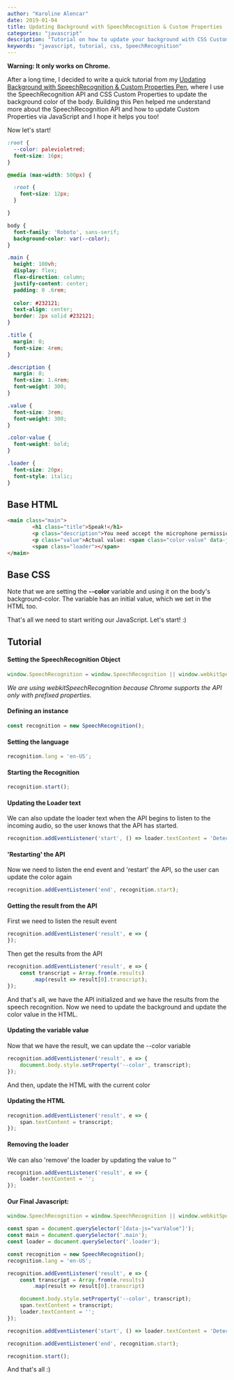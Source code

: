 ```yaml
---
author: "Karoline Alencar"
date: 2019-01-04
title: Updating Background with SpeechRecognition & Custom Properties
categories: "javascript"
description: "Tutorial on how to update your background with CSS Custom Properties and SpeechRecognition API"
keywords: "javascript, tutorial, css, SpeechRecognition"
---
```


**Warning: It only works on Chrome.**

After a long time, I decided to write a quick tutorial from my 
[Updating Background with SpeechRecognition & Custom Properties Pen](https://codepen.io/KarolinedeAlencar/pen/Oxvjve), 
where I use the SpeechRecognition API and CSS Custom Properties to update the background color of the body. 
Building this Pen helped me understand more about the  SpeechRecognition API and how to update Custom Properties via JavaScript and I hope it helps you too! 

Now let's start! 

```css
:root {
  --color: palevioletred;
  font-size: 16px;
}

@media (max-width: 500px) {

  :root {
    font-size: 12px;
  }

}

body {
  font-family: 'Roboto', sans-serif;
  background-color: var(--color);
}

.main {
  height: 100vh;
  display: flex;
  flex-direction: column;
  justify-content: center;
  padding: 0 .6rem;
  
  color: #232121;
  text-align: center;
  border: 2px solid #232121;
}

.title {
  margin: 0;
  font-size: 4rem;
}

.description {
  margin: 0;
  font-size: 1.4rem;
  font-weight: 300;
}

.value {
  font-size: 3rem;
  font-weight: 300;
}

.color-value {
  font-weight: bold;
}

.loader {
  font-size: 20px;
  font-style: italic;
}
```

## Base HTML

```html
<main class="main">
        <h1 class="title">Speak!</h1>
        <p class="description">You need accept the microphone permission!</p>
        <p class="value">Actual value: <span class="color-value" data-js="varValue">palevioletred</span></p>
        <span class="loader"></span>
</main>
```

## Base CSS

Note that we are setting the **--color** variable and using it on the body's background-color. The variable has an initial value, which we set in the HTML too.

That's all we need to start writing our JavaScript. Let's start! :)


## Tutorial

#### Setting the SpeechRecognition Object

```javascript
window.SpeechRecognition = window.SpeechRecognition || window.webkitSpeechRecognition;
```
*We are using webkitSpeechRecognition because Chrome supports the API only with prefixed properties.*


#### Defining an instance 


```javascript
const recognition = new SpeechRecognition();
```

#### Setting the language 


```javascript
recognition.lang = 'en-US';
```


####  Starting the Recognition

```javascript
recognition.start();
```

#### Updating the Loader text

We can also update the loader text when the API begins to listen to the incoming audio, so the user knows that the API has started.


```javascript
recognition.addEventListener('start', () => loader.textContent = 'Detecting...');
```

#### 'Restarting' the API

Now we need to listen the end event and 'restart' the API, so the user can update the color again


```javascript
recognition.addEventListener('end', recognition.start);
```


#### Getting the result from the API

First we need to listen the result event


```javascript
recognition.addEventListener('result', e => {
});
```

Then get the results from the API

```javascript
recognition.addEventListener('result', e => {
    const transcript = Array.from(e.results)
        .map(result => result[0].transcript);
});

```

And that's all, we have the API initialized and we have the results from the speech recognition. Now we need to update the background and update the color value in the HTML.

#### Updating the variable value

Now that we have the result, we can update the --color variable 

```javascript
recognition.addEventListener('result', e => {
    document.body.style.setProperty('--color', transcript);
});

```

And then, update the HTML with the current color

#### Updating the HTML

```javascript
recognition.addEventListener('result', e => {
    span.textContent = transcript;
});
```

#### Removing the loader

We can also 'remove' the loader by updating the value to ''


```javascript
recognition.addEventListener('result', e => {
    loader.textContent = '';
});
```


#### Our Final Javascript:

```javascript
window.SpeechRecognition = window.SpeechRecognition || window.webkitSpeechRecognition;

const span = document.querySelector('[data-js="varValue"]');
const main = document.querySelector('.main');
const loader = document.querySelector('.loader');

const recognition = new SpeechRecognition();
recognition.lang = 'en-US';

recognition.addEventListener('result', e => {
    const transcript = Array.from(e.results)
        .map(result => result[0].transcript)

    document.body.style.setProperty('--color', transcript);
    span.textContent = transcript;
    loader.textContent = '';
});

recognition.addEventListener('start', () => loader.textContent = 'Detecting...');

recognition.addEventListener('end', recognition.start);

recognition.start();
```


And that's all :)

